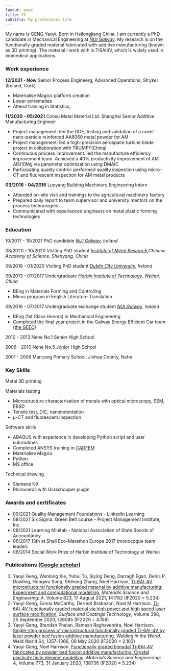 ```yaml
---
layout: page
title: CV 
subtitle: My profesional life
---
```


My name is GENG Yaoyi. Born in Heilongjiang China. I am currently a PhD candidate in Mechanical Engineering at _[NUI Galway](http://nuigalway.ie/)_. My research is on the functionally graded material fabricated with additive manufacturing (known as 3D printing). The material I work with is Ti6Al4V, which is widely used in biomedical applications. 

### Work experience

**12/2021 - Now** Seinor Process Engineerg, Advanced Operations, Stryker (Ireland, Cork)
- Materialise Magics platform creation 
- Lower extremeties 
- Attend training in Statistics,  

**11/2020 - 05/2021**	 Consu Metal Material Ltd. Shanghai    Senior Additive Manufacturing Engineer
- Project management: led the DOE, testing and validation of a novel nano-particle reinforced AA6060 metal powder for AM
- Project management: led a high-precision aerospace turbine blade project in collaboration with TRUMPF(China)
- Continuous process improvement: led the manufacture efficiency improvement team. Achieved a 40% productivity improvement of AM AlSi10Mg via parameter optimization using DMAIC
- Participating quality control: performed quality inspection using micro-CT and fluorescent inspection for AM metal products

**03/2016 - 04/2016**	Luoyang Building Machinery 		Engineering Intern 
- Attended on-site visit and trainings to the agricultural machinery factory
- Prepared daily report to team supervisor and university mentors on the process technologies
- Communicated with experienced engineers on metal plastic forming technologies 

### Education

10/2017 - 10/2021	PhD candidate			_[NUI Galway](http://nuigalway.ie/), Ireland_  

08/2020 - 10/2020	Visiting PhD student 			_[Institute of Metal Research](http://english.imr.cas.cn/),Chinese Academy of Science, Shenyang, China_  

09/2019 - 01/2020	Visiting PhD student			_[Dublin City University](https://www.dcu.ie/), Ireland_  

09/2013 - 07/2017	Undergraduate 	_[Harbin Institute of Technology, Weihai](https://www.hitwh.edu.cn/), China_  
- BEng in Materials Forming and Controlling
- Minus program in English Literature Translation

09/2016 - 07/2017	Undergraduate exchange student   _[NUI Galway](http://nuigalway.ie/), Ireland_  
- BEng (1st Class Honors) in Mechanical Engineering
- Completed the final year project in the Galway Energy Efficient Car team ([the GEEC](http://thegeec.ie/)) 

2010 - 2013 Nehe No.1 Senior High School

2006 - 2010 Nehe No.5 Jonior High School

2001 - 2006 Mancang Primary School, Jinhua County, Nehe

### Key Skills
Metal 3D printing

Materials testing
- Microstructure characterisation of metals with optical microscopy, SEM, EBSD
- Tensile test, DIC, nanoindentation 
- μ-CT and fluorescent inspection

Software skills 
 - ABAQUS with experience in developing Python script and user subroutines
 - Completed ANSYS training in [CADFEM](https://www.cadfem.net/ie/en/home.html) 
 - Materialise Magics
 - Python
 - MS office

Technical drawing
 - Siemens NX
 - Rhinoceros with Grasshopper plugin

### Awards and certificates
- 09/2021		Quality Management Foundations - LinkedIn Learning  
- 08/2021		Six Sigma: Green Belt course - Project Management Institute, Inc.  
- 08/2021		Learning Minitab - National Association of State Boards of Accountancy  
- 06/2017		13th at Shell Eco-Marathon Europe 2017 (monocoque team leader)  
- 06/2014		Social Work Prize of Harbin Institute of Technology at Weihai 

### Publications ([Google scholar](https://scholar.google.com/citations?user=-p758fsAAAAJ&hl=en))

1. Yaoyi Geng, Wenlong Xie, Yuhui Tu, Siying Deng, Darragh Egan, Denis P. Dowling, Hongwu Song, Shihong Zhang, Noel Harrison, [Ti–6Al–4V microstructural functionally graded material by additive manufacturing: Experiment and computational modelling](https://www.sciencedirect.com/science/article/pii/S0921509321010480), _Materials Science and Engineering: A_, Volume 823, 17 August 2021, 141782 (IF2020 = 5.234)
2. Yaoyi Geng, Éanna McCarthy, Dermot Brabazon, Noel M Harrison. [Ti-6Al-4V functionally graded material via high power and high speed laser surface modification](https://www.sciencedirect.com/science/article/pii/S0257897220307544), _Surface and Coatings Technology_, Volume 398, 25 September 2020, 126085 (IF2020 = 4.158)
3. Yaoyi Geng, Brendan Phelan, Ramesh Raghavendra, Noel Harrison. [Single-step process of microstructural functionally graded Ti-6Al-4V by laser powder bed fusion additive manufacturing](https://link.springer.com/article/10.1007/s40194-020-00907-1). _Welding in the World_. Weld World 64, 1357–1366, 08 May 2020 (IF2020 = 2.103)
4. Yaoyi Geng, Noel Harrison. [Functionally graded bimodal Ti-6Al-4V fabricated by powder bed fusion additive manufacturing: Crystal plasticity finite element modelling](https://www.sciencedirect.com/science/article/pii/S0921509319315229). _Materials Science and Engineering: A_, Volume 773, 31 January 2020, 138736 (IF2020 = 5.234)	

